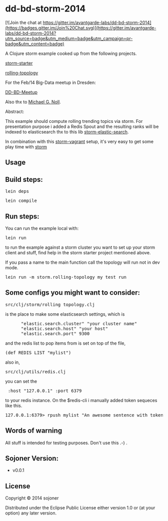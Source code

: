 dd-bd-storm-2014
================

[![Join the chat at https://gitter.im/avantgarde-labs/dd-bd-storm-2014](https://badges.gitter.im/Join%20Chat.svg)](https://gitter.im/avantgarde-labs/dd-bd-storm-2014?utm_source=badge&utm_medium=badge&utm_campaign=pr-badge&utm_content=badge)

A Clojure storm example cooked up from the following projects.

[storm-starter](https://github.com/nathanmarz/storm-starter)

[rolling-topology](https://bitbucket.org/qanderson/polyglot-rolling-topology)

For the Feb/14 Big-Data meetup in Dresden:

[DD-BD-Meetup](http://www.meetup.com/Big-Data-User-Group-Dresden)

Also thx to [Michael G. Noll](http://www.michael-noll.com/blog/2013/01/18/implementing-real-time-trending-topics-in-storm/).

Abstract:

This example should compute rolling trending topics via storm.
For presentation purpose i added a Redis Spout and the resulting
ranks will be indexed to elasticsearch thx to this lib [storm-elastic-search](https://github.com/hmsonline/storm-elastic-search).

In combination with this [storm-vagrant](https://github.com/sojoner/storm-vagrant) setup,
it's very easy to get some play time with [storm](https://github.com/nathanmarz/storm)


## Usage

Build steps:
------------

<pre>lein deps</pre>
<pre>lein compile</pre>

Run steps:
----------

You can run the example local with:

<pre>lein run</pre>

to run the example against a storm cluster you want to set up your storm client and stuff, find help in the storm starter project mentioned above.

If you pass a name to the main function call the topology will run not in dev mode.

<pre>lein run -m storm.rolling-topology my_test_run</pre>

Some configs you might want to consider:
----------------------------------------

<pre>src/clj/storm/rolling_topology.clj</pre>

is the place to make some elasticsearch settings, which is

<pre>
      "elastic.search.cluster" "your cluster name"
      "elastic.search.host" "your host"
      "elastic.search.port" 9300
</pre>

and the redis list to pop items from is set on top of the file,

<pre>(def REDIS_LIST "mylist")</pre>

also in,

<pre>src/clj/utils/redis.clj</pre>

you can set the

<pre> :host "127.0.0.1" :port 6379 </pre>

to your redis instance. On the $redis-cli i manually added token sequeces like this.

<pre>127.0.0.1:6379> rpush mylist "An awesome sentence with token."</pre>


Words of warning
----------------

All stuff is intended for testing purposes. Don't use this .-) .

Sojoner Version:
----------------

* v0.0.1

## License

Copyright © 2014 sojoner

Distributed under the Eclipse Public License either version 1.0 or (at
your option) any later version.
